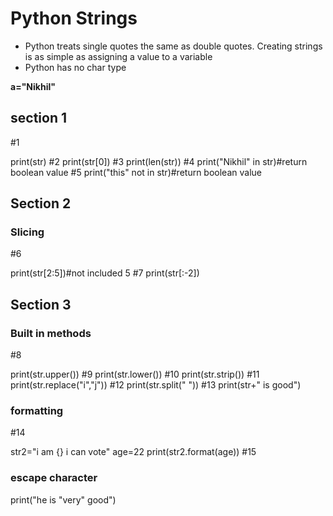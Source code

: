 # Python Strings

- Python treats single quotes the same as double quotes. Creating strings is as simple as assigning a value to a variable
- Python has no char type

**a="Nikhil"**

## section 1

#1

print(str)
#2
print(str[0])
#3
print(len(str))
#4
print("Nikhil" in str)#return boolean value
#5
print("this" not in str)#return boolean value

## Section 2

### Slicing

#6

print(str[2:5])#not included 5
#7
print(str[:-2])

## Section 3

### Built in methods

#8

print(str.upper())
#9
print(str.lower())
#10
print(str.strip())
#11
print(str.replace("i","j"))
#12
print(str.split(" "))
#13
print(str+" is good")

### formatting

#14

str2="i am {} i can vote"
age=22
print(str2.format(age))
#15

### escape character

print("he is \"very\" good")

